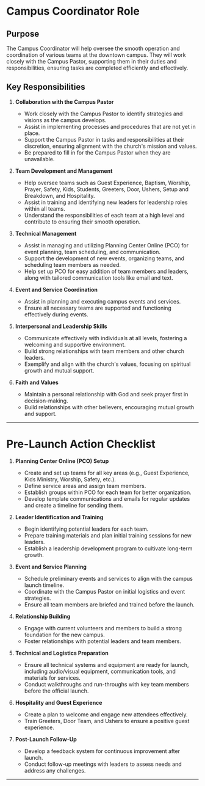 # Campus Coordinator Role

## Purpose
The Campus Coordinator will help oversee the smooth operation and coordination of various teams at the downtown campus. They will work closely with the Campus Pastor, supporting them in their duties and responsibilities, ensuring tasks are completed efficiently and effectively.

## Key Responsibilities

1. **Collaboration with the Campus Pastor**
   - Work closely with the Campus Pastor to identify strategies and visions as the campus develops.
   - Assist in implementing processes and procedures that are not yet in place.
   - Support the Campus Pastor in tasks and responsibilities at their discretion, ensuring alignment with the church's mission and values.
   - Be prepared to fill in for the Campus Pastor when they are unavailable.

2. **Team Development and Management**
   - Help oversee teams such as Guest Experience, Baptism, Worship, Prayer, Safety, Kids, Students, Greeters, Door, Ushers, Setup and Breakdown, and Hospitality.
   - Assist in training and identifying new leaders for leadership roles within all teams.
   - Understand the responsibilities of each team at a high level and contribute to ensuring their smooth operation.

3. **Technical Management**
   - Assist in managing and utilizing Planning Center Online (PCO) for event planning, team scheduling, and communication.
   - Support the development of new events, organizing teams, and scheduling team members as needed.
   - Help set up PCO for easy addition of team members and leaders, along with tailored communication tools like email and text.

4. **Event and Service Coordination**
   - Assist in planning and executing campus events and services.
   - Ensure all necessary teams are supported and functioning effectively during events.

5. **Interpersonal and Leadership Skills**
   - Communicate effectively with individuals at all levels, fostering a welcoming and supportive environment.
   - Build strong relationships with team members and other church leaders.
   - Exemplify and align with the church's values, focusing on spiritual growth and mutual support.

6. **Faith and Values**
   - Maintain a personal relationship with God and seek prayer first in decision-making.
   - Build relationships with other believers, encouraging mutual growth and support.

---

# Pre-Launch Action Checklist

1. **Planning Center Online (PCO) Setup**
   - Create and set up teams for all key areas (e.g., Guest Experience, Kids Ministry, Worship, Safety, etc.).
   - Define service areas and assign team members.
   - Establish groups within PCO for each team for better organization.
   - Develop template communications and emails for regular updates and create a timeline for sending them.

2. **Leader Identification and Training**
   - Begin identifying potential leaders for each team.
   - Prepare training materials and plan initial training sessions for new leaders.
   - Establish a leadership development program to cultivate long-term growth.

3. **Event and Service Planning**
   - Schedule preliminary events and services to align with the campus launch timeline.
   - Coordinate with the Campus Pastor on initial logistics and event strategies.
   - Ensure all team members are briefed and trained before the launch.

4. **Relationship Building**
   - Engage with current volunteers and members to build a strong foundation for the new campus.
   - Foster relationships with potential leaders and team members.

5. **Technical and Logistics Preparation**
   - Ensure all technical systems and equipment are ready for launch, including audio/visual equipment, communication tools, and materials for services.
   - Conduct walkthroughs and run-throughs with key team members before the official launch.

6. **Hospitality and Guest Experience**
   - Create a plan to welcome and engage new attendees effectively.
   - Train Greeters, Door Team, and Ushers to ensure a positive guest experience.

7. **Post-Launch Follow-Up**
   - Develop a feedback system for continuous improvement after launch.
   - Conduct follow-up meetings with leaders to assess needs and address any challenges.

---